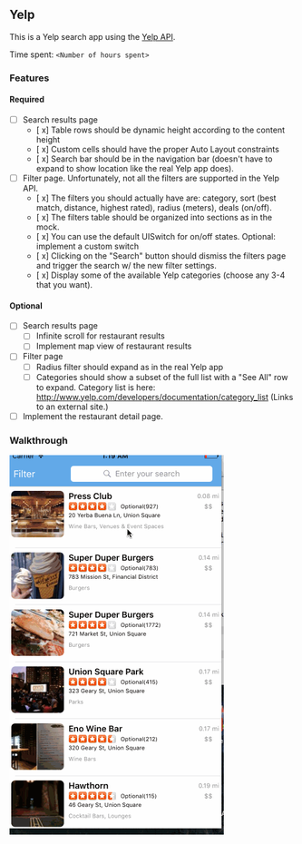 ## Yelp

This is a Yelp search app using the [Yelp API](http://developer.rottentomatoes.com/docs/read/JSON).

Time spent: `<Number of hours spent>`

### Features

#### Required

- [ ] Search results page
   - [ x] Table rows should be dynamic height according to the content height
   - [ x] Custom cells should have the proper Auto Layout constraints
   - [ x] Search bar should be in the navigation bar (doesn't have to expand to show location like the real Yelp app does).
- [ ] Filter page. Unfortunately, not all the filters are supported in the Yelp API.
   - [ x] The filters you should actually have are: category, sort (best match, distance, highest rated), radius (meters), deals (on/off).
   - [ x] The filters table should be organized into sections as in the mock.
   - [ x] You can use the default UISwitch for on/off states. Optional: implement a custom switch
   - [ x] Clicking on the "Search" button should dismiss the filters page and trigger the search w/ the new filter settings.
   - [ x] Display some of the available Yelp categories (choose any 3-4 that you want).

#### Optional

- [ ] Search results page
   - [ ] Infinite scroll for restaurant results
   - [ ] Implement map view of restaurant results
- [ ] Filter page
   - [ ] Radius filter should expand as in the real Yelp app
   - [ ] Categories should show a subset of the full list with a "See All" row to expand. Category list is here: http://www.yelp.com/developers/documentation/category_list (Links to an external site.)
- [ ] Implement the restaurant detail page.

### Walkthrough

![Video Walkthrough](yelp.gif)


